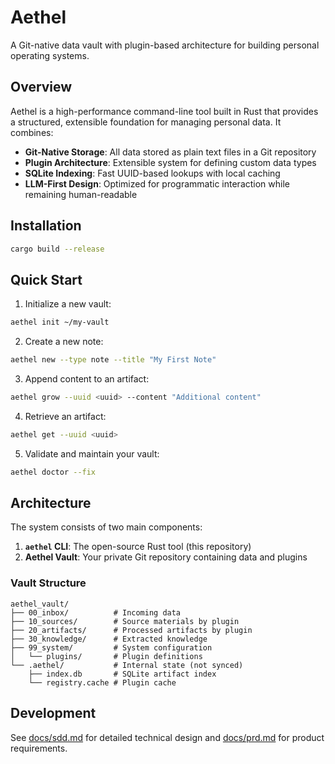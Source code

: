 # Aethel

A Git-native data vault with plugin-based architecture for building personal operating systems.

## Overview

Aethel is a high-performance command-line tool built in Rust that provides a structured, extensible foundation for managing personal data. It combines:

- **Git-Native Storage**: All data stored as plain text files in a Git repository
- **Plugin Architecture**: Extensible system for defining custom data types
- **SQLite Indexing**: Fast UUID-based lookups with local caching
- **LLM-First Design**: Optimized for programmatic interaction while remaining human-readable

## Installation

```bash
cargo build --release
```

## Quick Start

1. Initialize a new vault:
```bash
aethel init ~/my-vault
```

2. Create a new note:
```bash
aethel new --type note --title "My First Note"
```

3. Append content to an artifact:
```bash
aethel grow --uuid <uuid> --content "Additional content"
```

4. Retrieve an artifact:
```bash
aethel get --uuid <uuid>
```

5. Validate and maintain your vault:
```bash
aethel doctor --fix
```

## Architecture

The system consists of two main components:

1. **`aethel` CLI**: The open-source Rust tool (this repository)
2. **Aethel Vault**: Your private Git repository containing data and plugins

### Vault Structure

```
aethel_vault/
├── 00_inbox/          # Incoming data
├── 10_sources/        # Source materials by plugin
├── 20_artifacts/      # Processed artifacts by plugin
├── 30_knowledge/      # Extracted knowledge
├── 99_system/         # System configuration
│   └── plugins/       # Plugin definitions
└── .aethel/           # Internal state (not synced)
    ├── index.db       # SQLite artifact index
    └── registry.cache # Plugin cache
```

## Development

See [docs/sdd.md](docs/sdd.md) for detailed technical design and [docs/prd.md](docs/prd.md) for product requirements.